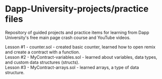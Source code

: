 # Dapp-University-projects/practice files
Repository of guided projects and practice items for learning from Dapp University's free main page crash course and YouTube videos.  

Lesson #1 - counter.sol - created basic counter, learned how to open remix and create a contract with a function.
<br />
Lesson #2 - MyContract-variables.sol - learned about variables, data types, and custom data structures (structs).
<br />
Lesson #3 - MyContract-arrays.sol - learned arrays, a type of data structure.
